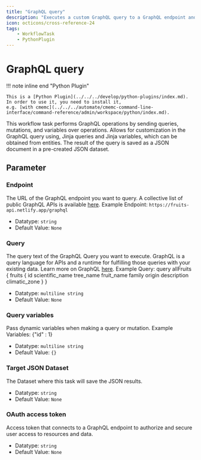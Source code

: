 ```yaml
---
title: "GraphQL query"
description: "Executes a custom GraphQL query to a GraphQL endpoint and saves result to a JSON dataset."
icon: octicons/cross-reference-24
tags: 
    - WorkflowTask
    - PythonPlugin
---
```

# GraphQL query
<!-- This file was generated - DO NOT CHANGE IT MANUALLY -->

!!! note inline end "Python Plugin"

    This is a [Python Plugin](../../../develop/python-plugins/index.md).
    In order to use it, you need to install it,
    e.g. [with cmemc](../../../automate/cmemc-command-line-interface/command-reference/admin/workspace/python/index.md).

This workflow task performs GraphQL operations by sending
     queries, mutations, and variables over operations. Allows for customization
     in the GraphQL query using, Jinja queries and Jinja variables, which can be
     obtained from entities. The result of the query is saved as a JSON document
     in a pre-created JSON dataset.
     

## Parameter

### Endpoint

The URL of the GraphQL endpoint you want to query. A collective list of public GraphQL APIs is available [here](https://github.com/IvanGoncharov/graphql-apis). Example Endpoint: `https://fruits-api.netlify.app/graphql`

- Datatype: `string`
- Default Value: `None`



### Query

The query text of the GraphQL Query you want to execute. GraphQL is a query language for APIs and a runtime for fulfilling those queries with your existing data. Learn more on GraphQL [here](https://graphql.org/). Example Query: query allFruits { fruits { id scientific_name tree_name fruit_name family origin description climatic_zone } }

- Datatype: `multiline string`
- Default Value: `None`



### Query variables

Pass dynamic variables when making a query or mutation. Example Variables: {"id" : 1}

- Datatype: `multiline string`
- Default Value: `{}`



### Target JSON Dataset

The Dataset where this task will save the JSON results.

- Datatype: `string`
- Default Value: `None`



### OAuth access token

Access token that connects to a GraphQL endpoint to authorize and secure user access to resources and data.

- Datatype: `string`
- Default Value: `None`



